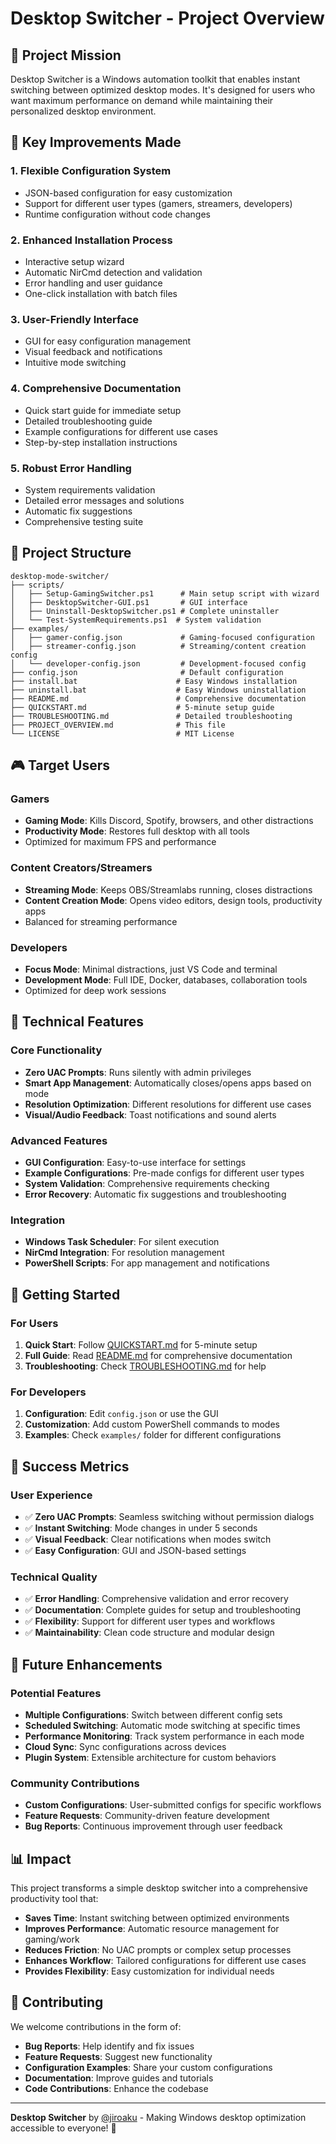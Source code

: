 # Desktop Switcher - Project Overview

## 🎯 Project Mission

Desktop Switcher is a Windows automation toolkit that enables instant switching between optimized desktop modes. It's designed for users who want maximum performance on demand while maintaining their personalized desktop environment.

## 🚀 Key Improvements Made

### 1. **Flexible Configuration System**
- JSON-based configuration for easy customization
- Support for different user types (gamers, streamers, developers)
- Runtime configuration without code changes

### 2. **Enhanced Installation Process**
- Interactive setup wizard
- Automatic NirCmd detection and validation
- Error handling and user guidance
- One-click installation with batch files

### 3. **User-Friendly Interface**
- GUI for easy configuration management
- Visual feedback and notifications
- Intuitive mode switching

### 4. **Comprehensive Documentation**
- Quick start guide for immediate setup
- Detailed troubleshooting guide
- Example configurations for different use cases
- Step-by-step installation instructions

### 5. **Robust Error Handling**
- System requirements validation
- Detailed error messages and solutions
- Automatic fix suggestions
- Comprehensive testing suite

## 📁 Project Structure

```
desktop-mode-switcher/
├── scripts/
│   ├── Setup-GamingSwitcher.ps1      # Main setup script with wizard
│   ├── DesktopSwitcher-GUI.ps1       # GUI interface
│   ├── Uninstall-DesktopSwitcher.ps1 # Complete uninstaller
│   └── Test-SystemRequirements.ps1  # System validation
├── examples/
│   ├── gamer-config.json             # Gaming-focused configuration
│   ├── streamer-config.json          # Streaming/content creation config
│   └── developer-config.json         # Development-focused config
├── config.json                       # Default configuration
├── install.bat                      # Easy Windows installation
├── uninstall.bat                    # Easy Windows uninstallation
├── README.md                        # Comprehensive documentation
├── QUICKSTART.md                    # 5-minute setup guide
├── TROUBLESHOOTING.md               # Detailed troubleshooting
├── PROJECT_OVERVIEW.md              # This file
└── LICENSE                          # MIT License
```

## 🎮 Target Users

### Gamers
- **Gaming Mode**: Kills Discord, Spotify, browsers, and other distractions
- **Productivity Mode**: Restores full desktop with all tools
- Optimized for maximum FPS and performance

### Content Creators/Streamers
- **Streaming Mode**: Keeps OBS/Streamlabs running, closes distractions
- **Content Creation Mode**: Opens video editors, design tools, productivity apps
- Balanced for streaming performance

### Developers
- **Focus Mode**: Minimal distractions, just VS Code and terminal
- **Development Mode**: Full IDE, Docker, databases, collaboration tools
- Optimized for deep work sessions

## 🔧 Technical Features

### Core Functionality
- **Zero UAC Prompts**: Runs silently with admin privileges
- **Smart App Management**: Automatically closes/opens apps based on mode
- **Resolution Optimization**: Different resolutions for different use cases
- **Visual/Audio Feedback**: Toast notifications and sound alerts

### Advanced Features
- **GUI Configuration**: Easy-to-use interface for settings
- **Example Configurations**: Pre-made configs for different user types
- **System Validation**: Comprehensive requirements checking
- **Error Recovery**: Automatic fix suggestions and troubleshooting

### Integration
- **Windows Task Scheduler**: For silent execution
- **NirCmd Integration**: For resolution management
- **PowerShell Scripts**: For app management and notifications

## 🚀 Getting Started

### For Users
1. **Quick Start**: Follow [QUICKSTART.md](QUICKSTART.md) for 5-minute setup
2. **Full Guide**: Read [README.md](README.md) for comprehensive documentation
3. **Troubleshooting**: Check [TROUBLESHOOTING.md](TROUBLESHOOTING.md) for help

### For Developers
1. **Configuration**: Edit `config.json` or use the GUI
2. **Customization**: Add custom PowerShell commands to modes
3. **Examples**: Check `examples/` folder for different configurations

## 🎯 Success Metrics

### User Experience
- ✅ **Zero UAC Prompts**: Seamless switching without permission dialogs
- ✅ **Instant Switching**: Mode changes in under 5 seconds
- ✅ **Visual Feedback**: Clear notifications when modes switch
- ✅ **Easy Configuration**: GUI and JSON-based settings

### Technical Quality
- ✅ **Error Handling**: Comprehensive validation and error recovery
- ✅ **Documentation**: Complete guides for setup and troubleshooting
- ✅ **Flexibility**: Support for different user types and workflows
- ✅ **Maintainability**: Clean code structure and modular design

## 🔮 Future Enhancements

### Potential Features
- **Multiple Configurations**: Switch between different config sets
- **Scheduled Switching**: Automatic mode switching at specific times
- **Performance Monitoring**: Track system performance in each mode
- **Cloud Sync**: Sync configurations across devices
- **Plugin System**: Extensible architecture for custom behaviors

### Community Contributions
- **Custom Configurations**: User-submitted configs for specific workflows
- **Feature Requests**: Community-driven feature development
- **Bug Reports**: Continuous improvement through user feedback

## 📊 Impact

This project transforms a simple desktop switcher into a comprehensive productivity tool that:

- **Saves Time**: Instant switching between optimized environments
- **Improves Performance**: Automatic resource management for gaming/work
- **Reduces Friction**: No UAC prompts or complex setup processes
- **Enhances Workflow**: Tailored configurations for different use cases
- **Provides Flexibility**: Easy customization for individual needs

## 🤝 Contributing

We welcome contributions in the form of:
- **Bug Reports**: Help identify and fix issues
- **Feature Requests**: Suggest new functionality
- **Configuration Examples**: Share your custom configurations
- **Documentation**: Improve guides and tutorials
- **Code Contributions**: Enhance the codebase

---

**Desktop Switcher** by [@jiroaku](https://github.com/jiroaku) - Making Windows desktop optimization accessible to everyone! 🎉
